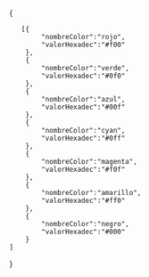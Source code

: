 {

       [{
            "nombreColor":"rojo",
            "valorHexadec":"#f00"
        },
        {
            "nombreColor":"verde",
            "valorHexadec":"#0f0"
        },
        {
            "nombreColor":"azul",
            "valorHexadec":"#00f"
        },
        {
            "nombreColor":"cyan",
            "valorHexadec":"#0ff"
        },
        {
            "nombreColor":"magenta",
            "valorHexadec":"#f0f"
        },
        {
            "nombreColor":"amarillo",
            "valorHexadec":"#ff0"
        },
        {
            "nombreColor":"negro",
            "valorHexadec":"#000"
        }
    ]
}
